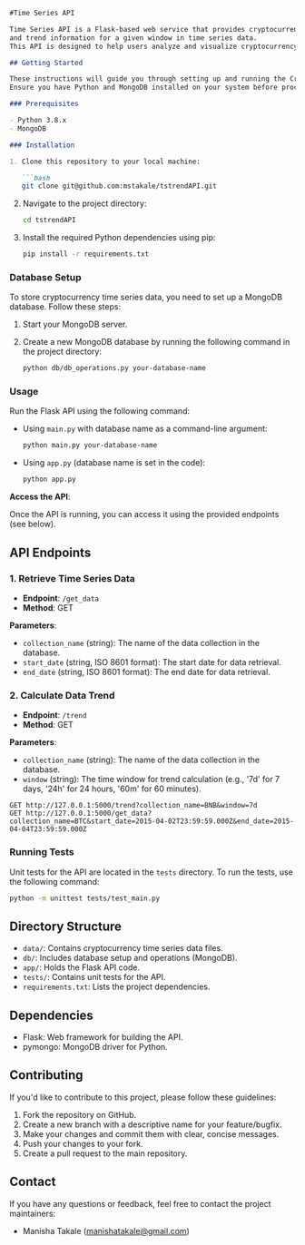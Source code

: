 
```markdown
#Time Series API

Time Series API is a Flask-based web service that provides cryptocurrency time series data within a specified time range 
and trend information for a given window in time series data. 
This API is designed to help users analyze and visualize cryptocurrency market trends.

## Getting Started

These instructions will guide you through setting up and running the Crypto Time Series API locally. 
Ensure you have Python and MongoDB installed on your system before proceeding.

### Prerequisites

- Python 3.8.x
- MongoDB

### Installation

1. Clone this repository to your local machine:

   ```bash
   git clone git@github.com:mstakale/tstrendAPI.git
   ```

2. Navigate to the project directory:

   ```bash
   cd tstrendAPI
   ```

3. Install the required Python dependencies using pip:

   ```bash
   pip install -r requirements.txt
   ```

### Database Setup

To store cryptocurrency time series data, you need to set up a MongoDB database. Follow these steps:

1. Start your MongoDB server.

2. Create a new MongoDB database by running the following command in the project directory:

   ```bash
   python db/db_operations.py your-database-name
   ```

### Usage

Run the Flask API using the following command:

- Using `main.py` with database name as a command-line argument:

   ```bash
   python main.py your-database-name
   ```

- Using `app.py` (database name is set in the code):

   ```bash
   python app.py
   ```

**Access the API**:

   Once the API is running, you can access it using the provided endpoints (see below).

## API Endpoints

### 1. Retrieve Time Series Data

- **Endpoint**: `/get_data`
- **Method**: GET

**Parameters**:
- `collection_name` (string): The name of the data collection in the database.
- `start_date` (string, ISO 8601 format): The start date for data retrieval.
- `end_date` (string, ISO 8601 format): The end date for data retrieval.

### 2. Calculate Data Trend

- **Endpoint**: `/trend`
- **Method**: GET

**Parameters**:
- `collection_name` (string): The name of the data collection in the database.
- `window` (string): The time window for trend calculation (e.g., '7d' for 7 days, '24h' for 24 hours, '60m' for 60 minutes).


```http
GET http://127.0.0.1:5000/trend?collection_name=BNB&window=7d
GET http://127.0.0.1:5000/get_data?collection_name=BTC&start_date=2015-04-02T23:59:59.000Z&end_date=2015-04-04T23:59:59.000Z
```

### Running Tests

Unit tests for the API are located in the `tests` directory. To run the tests, use the following command:

```bash
python -m unittest tests/test_main.py
```

## Directory Structure

- `data/`: Contains cryptocurrency time series data files.
- `db/`: Includes database setup and operations (MongoDB).
- `app/`: Holds the Flask API code.
- `tests/`: Contains unit tests for the API.
- `requirements.txt`: Lists the project dependencies.

## Dependencies

- Flask: Web framework for building the API.
- pymongo: MongoDB driver for Python.

## Contributing

If you'd like to contribute to this project, please follow these guidelines:

1. Fork the repository on GitHub.
2. Create a new branch with a descriptive name for your feature/bugfix.
3. Make your changes and commit them with clear, concise messages.
4. Push your changes to your fork.
5. Create a pull request to the main repository.


## Contact

If you have any questions or feedback, feel free to contact the project maintainers:

- Manisha Takale (manishatakale@gmail.com)

```
